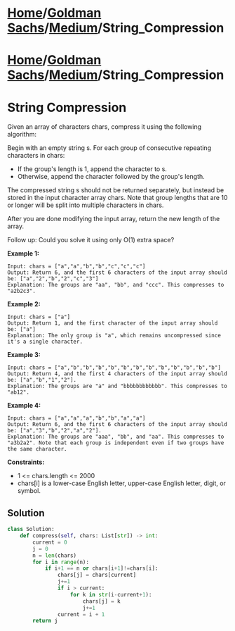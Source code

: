 # [Home](./../../..)/[Goldman Sachs](./../..)/[Medium](./..)/String_Compression
# [Home](./../../..)/[Goldman Sachs](./../..)/[Medium](./..)/String_Compression
<h1>String Compression</h1>

<p>
Given an array of characters chars, compress it using the following algorithm:

Begin with an empty string s. For each group of consecutive repeating characters in chars:

- If the group's length is 1, append the character to s.
- Otherwise, append the character followed by the group's length.

The compressed string s should not be returned separately, but instead be stored in the input character array chars. Note that group lengths that are 10 or longer will be split into multiple characters in chars.

After you are done modifying the input array, return the new length of the array.

 
Follow up:
Could you solve it using only O(1) extra space?

</p>

<b>Example 1:</b>

    Input: chars = ["a","a","b","b","c","c","c"]
    Output: Return 6, and the first 6 characters of the input array should be: ["a","2","b","2","c","3"]
    Explanation: The groups are "aa", "bb", and "ccc". This compresses to "a2b2c3".
    
<b>Example 2:</b>

    Input: chars = ["a"]
    Output: Return 1, and the first character of the input array should be: ["a"]
    Explanation: The only group is "a", which remains uncompressed since it's a single character.
    
<b>Example 3:</b>

    Input: chars = ["a","b","b","b","b","b","b","b","b","b","b","b","b"]
    Output: Return 4, and the first 4 characters of the input array should be: ["a","b","1","2"].
    Explanation: The groups are "a" and "bbbbbbbbbbbb". This compresses to "ab12".
    
<b>Example 4:</b>    

    Input: chars = ["a","a","a","b","b","a","a"]
    Output: Return 6, and the first 6 characters of the input array should be: ["a","3","b","2","a","2"].
    Explanation: The groups are "aaa", "bb", and "aa". This compresses to "a3b2a2". Note that each group is independent even if two groups have the same character.

<b>Constraints:</b>

- 1 <= chars.length <= 2000
- chars[i] is a lower-case English letter, upper-case English letter, digit, or symbol.

<h2>Solution</h2>

```python
class Solution:
    def compress(self, chars: List[str]) -> int:
        current = 0
        j = 0
        n = len(chars)
        for i in range(n):
            if i+1 == n or chars[i+1]!=chars[i]:
                chars[j] = chars[current]
                j+=1
                if i > current:
                    for k in str(i-current+1):
                        chars[j] = k
                        j+=1
                current = i + 1
        return j
```
